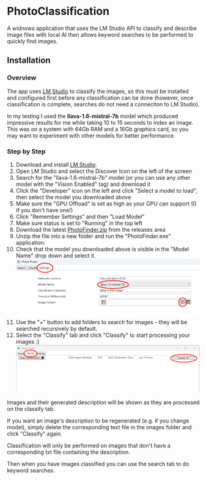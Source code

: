 # PhotoClassification

A widnows application that uses the LM Studio API to classify and describe image files with local AI then allows keyword searches to be performed to quickly find images.

## Installation

### Overview
The app uses [LM Studio](https://lmstudio.ai/) to classify the images, so this must be installed and configured first before any classification can be done (however, once classification is complete, searches do not need a conneciton to LM Studio).

In my testing I used the **llava-1.6-mistral-7b** model which produced impressive results for me while taking 10 to 15 seconds to index an image.
This was on a system with 64Gb RAM and a 16Gb graphics card, so you may want to experiment with other models for better performance.


### Step by Step

1. Download and install [LM Studio](https://lmstudio.ai/).
1. Open LM Studio and select the Discover Icon on the left of the screen
1. Search for the "llava-1.6-mistral-7b" model (or you can use any other model with the "Vision Enabled" tag) and download it
1. Click the "Developer" icon on the left and click "Select a model to load", then select the model you downloaded above
1. Make sure the "GPU Offload" is set as high as your GPU can support (0 if you don't have one!)
1. Click "Remember Settings" and then "Load Model"
1. Make sure status is set to "Running" in the top left
1. Download the latest [PhotoFinder.zip](https://github.com/ruairiohagan/PhotoClassification/releases/tag/v1.0.0.1) from the releases area
1. Unzip the file into a new folder and run the "PhotoFinder.exe" application.
1. Check that the model you downloaded above is visible in the "Model Name" drop down and select it. ![Settings Tab](Screenshots/PF_Settings.png)
1. Use the "+" button to add folders to search for images - they will be searched recursively by default.
1. Select the "Classify" tab and click "Classify" to start processing your images :) ![Classify Tab](Screenshots/PF_Classify.png)

Images and their generated description will be shown as they are processed on the classify tab.

If you want an image's description to be regenerated (e.g. if you change model), simply delete the corresponding text file in the images folder and click "Classify" again.

Classification will only be performed on images that don't have a corresponding txt file containing the description.

Then when you have images classified you can use the search tab to do keyword searches.

